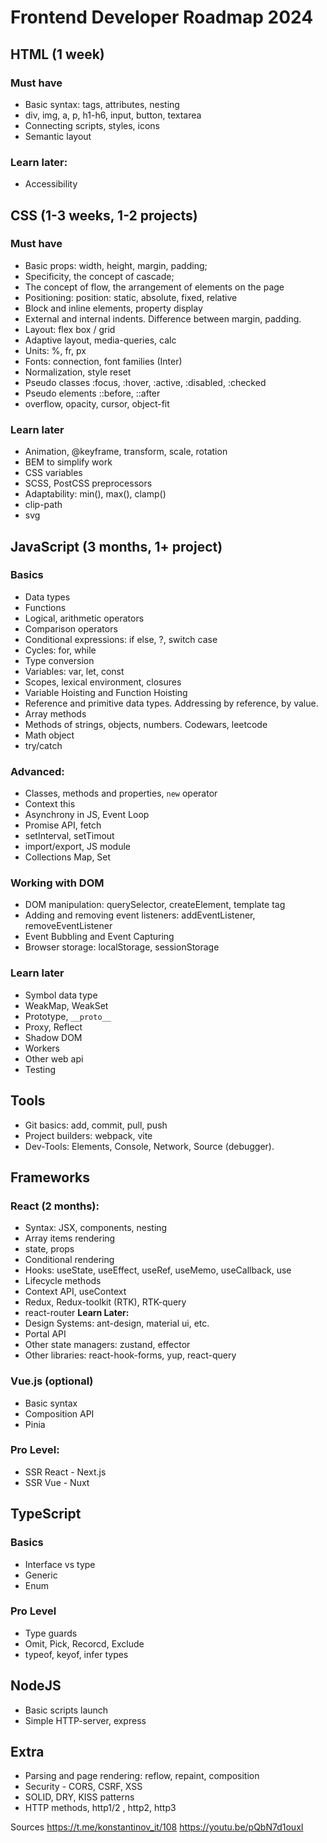 # Frontend Developer Roadmap 2024


## HTML (1 week)

### **Must have**
- Basic syntax: tags, attributes, nesting
- div, img, a, p, h1-h6, input, button, textarea
- Connecting scripts, styles, icons
- Semantic layout

### **Learn later**:
- Accessibility


## CSS (1-3 weeks, 1-2 projects)

### **Must have**
- Basic props: width, height, margin, padding;
- Specificity, the concept of cascade;
- The concept of flow, the arrangement of elements on the page
- Positioning: position: static, absolute, fixed, relative
- Block and inline elements, property display
- External and internal indents. Difference between margin, padding.
- Layout: flex box / grid
- Adaptive layout, media-queries, calc
- Units: %, fr, px
- Fonts: connection, font families (Inter)
- Normalization, style reset
- Pseudo classes :focus, :hover, :active, :disabled, :checked
- Pseudo elements ::before, ::after
- overflow, opacity, cursor, object-fit

### **Learn later**
- Animation, @keyframe, transform, scale, rotation
- BEM to simplify work
- CSS variables
- SCSS, PostCSS preprocessors
- Adaptability: min(), max(), clamp()
- clip-path
- svg


## JavaScript (3 months, 1+ project)

### **Basics**
- Data types
- Functions
- Logical, arithmetic operators
- Comparison operators
- Conditional expressions: if else, ?, switch case
- Cycles: for, while
- Type conversion
- Variables: var, let, const
- Scopes, lexical environment, closures
- Variable Hoisting and Function Hoisting
- Reference and primitive data types. Addressing by reference, by value.
- Array methods
- Methods of strings, objects, numbers. Codewars, leetcode
- Math object
- try/catch

### **Advanced:**
- Classes, methods and properties, `new` operator
- Context this
- Asynchrony in JS, Event Loop
- Promise API, fetch
- setInterval, setTimout
- import/export, JS module
- Collections Map, Set

### **Working with DOM**
- DOM manipulation: querySelector, createElement, template tag
- Adding and removing event listeners: addEventListener, removeEventListener
- Event Bubbling and Event Capturing
- Browser storage: localStorage, sessionStorage

### **Learn later**
- Symbol data type
- WeakMap, WeakSet
- Prototype, `__proto__`
- Proxy, Reflect
- Shadow DOM
- Workers
- Other web api
- Testing


## Tools
- Git basics: add, commit, pull, push
- Project builders: webpack, vite
- Dev-Tools: Elements, Console, Network, Source (debugger).

## Frameworks

### **React (2 months):**
- Syntax: JSX, components, nesting
- Array items rendering
- state, props
- Conditional rendering 
- Hooks: useState, useEffect, useRef, useMemo, useCallback, use
- Lifecycle methods
- Context API, useContext
- Redux, Redux-toolkit (RTK), RTK-query
- react-router
**Learn Later:**
- Design Systems: ant-design, material ui, etc.
- Portal API
- Other state managers: zustand, effector
- Other libraries: react-hook-forms, yup, react-query

### **Vue.js (optional)**
- Basic syntax
- Composition API
- Pinia

###  **Pro Level:**
- SSR React - Next.js
- SSR Vue - Nuxt


## TypeScript

### **Basics**
- Interface vs type
- Generic
- Enum

### **Pro Level**
- Type guards
- Omit, Pick, Recorcd, Exclude
- typeof, keyof, infer types


## NodeJS
- Basic scripts launch
- Simple HTTP-server, express


## Extra
- Parsing and page rendering: reflow, repaint, composition
- Security - CORS, CSRF, XSS
- SOLID, DRY, KISS patterns
- HTTP methods, http1/2 , http2, http3

Sources
https://t.me/konstantinov_it/108 
https://youtu.be/pQbN7d1ouxI 